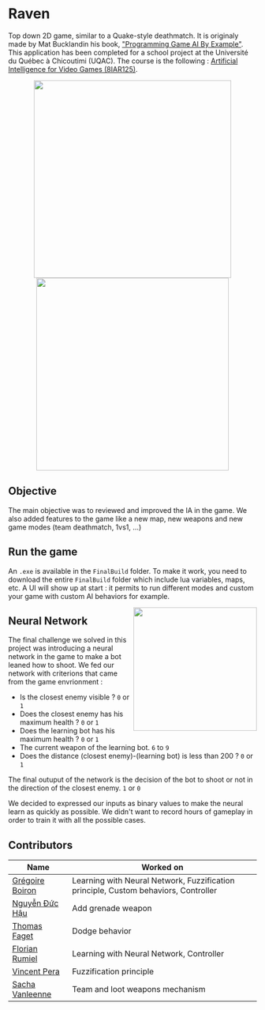 # Raven
Top down 2D game, similar to a Quake-style deathmatch. It is originaly made by Mat Bucklandin his book, ["Programming Game AI By Example"](https://www.amazon.ca/Programming-Game-Example-Mat-Buckland/dp/1556220782). This application has been completed for a school project at the Université du Québec à Chicoutimi (UQAC). The course is the following : [Artificial Intelligence for Video Games (8IAR125)](http://cours.uqac.ca/8IAR125).

<p align="center">
<img width="400px" height="400px" src="https://github.com/Graygzou/Raven-IA/blob/master/Images/raven.png"> <img width="390px" height="390px" src="https://github.com/Graygzou/Raven-IA/blob/master/Images/raven2.png">
</p>

## Objective
The main objective was to reviewed and improved the IA in the game. We also added features to the game like a new map,
new weapons and new game modes (team deathmatch, 1vs1, ...)


## Run the game
An `.exe` is available in the `FinalBuild` folder. To make it work, you need to download the entire `FinalBuild` folder which include lua variables, maps, etc. A UI will show up at start : it permits to run different modes and custom your game with custom AI behaviors for example.

<img align="right" width="250" height="250" src="https://github.com/Graygzou/Raven-IA/blob/master/Images/network.png">

## Neural Network
The final challenge we solved in this project was introducing a neural network in the game to make a bot leaned how to shoot. We fed our network with criterions that came from the game envrionment :

* Is the closest enemy visible ? `0` or `1`
* Does the closest enemy has his maximum health ? `0` or `1`
* Does the learning bot has his maximum health ? `0` or `1`
* The current weapon of the learning bot. `6` to `9`
* Does the distance (closest enemy)-(learning bot) is less than 200 ? `0` or `1`

The final outuput of the network is the decision of the bot to shoot or not in the direction of the closest enemy. `1` or `0`

We decided to expressed our inputs as binary values to make the neural learn as quickly as possible. We didn't want to record hours of gameplay in order to train it with all the possible cases.

## <a name="contributors"></a>Contributors
| Name    | Worked on        |
| ------------- |---------------|
| [Grégoire Boiron](https://github.com/Graygzou)   | Learning with Neural Network, Fuzzification principle, Custom behaviors, Controller |
| [Nguyễn Đức Hậu](https://github.com/Kihansi95)   | Add grenade weapon |
| [Thomas Faget](https://github.com/thomasfaget) | Dodge behavior |
| [Florian Rumiel](https://github.com/FloRul)   | Learning with Neural Network, Controller |
| [Vincent Pera](https://github.com/VincentPera) | Fuzzification principle  |
| [Sacha Vanleenne](https://github.com/carnageusp)   | Team and loot weapons mechanism |
